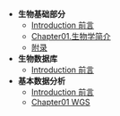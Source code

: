 <!-- menu -->
* **生物基础部分**
    <!-- menu_base -->
    * [Introduction 前言](00.Base/Introduction.md)
    * [Chapter01.生物学简介](00.Python/Chapter01.PythonReview.md)
    * [附录](00.Python/ChapterN_Appendix.md)
    <!-- menu_base -->
* **生物数据库**
    * [Introduction 前言](database.md)
* **基本数据分析**
    * [Introduction 前言](01.WGS/Introduction.md)
    * [Chapter01 WGS](01.BioInformation/Chapter01.WGS.md)
<!-- menu -->